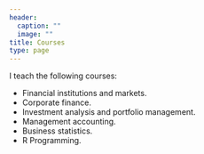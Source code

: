 ```yaml
---
header:
  caption: ""
  image: ""
title: Courses
type: page
---
```


I teach the following courses:

- Financial institutions and markets.
- Corporate finance.
- Investment analysis and portfolio management.
- Management accounting.
- Business statistics. 
- R Programming. 
